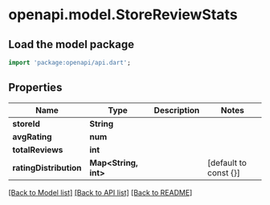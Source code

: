 # openapi.model.StoreReviewStats

## Load the model package
```dart
import 'package:openapi/api.dart';
```

## Properties
Name | Type | Description | Notes
------------ | ------------- | ------------- | -------------
**storeId** | **String** |  | 
**avgRating** | **num** |  | 
**totalReviews** | **int** |  | 
**ratingDistribution** | **Map<String, int>** |  | [default to const {}]

[[Back to Model list]](../README.md#documentation-for-models) [[Back to API list]](../README.md#documentation-for-api-endpoints) [[Back to README]](../README.md)


